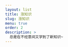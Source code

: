 ```yaml
---
layout: list
title: 涨知识
slug: 涨知识
menu: true
order: 2
description: >
  总是在不经意间又学到了新知识~
---
```

<!-- accent_color: '#268bd2'
accent_image:
  background: '#202020'
  overlay:    false
 -->
